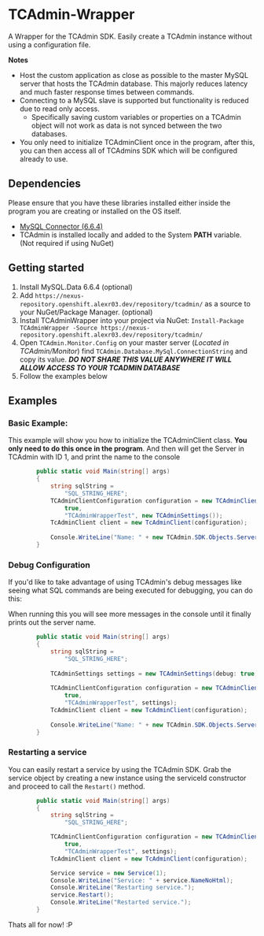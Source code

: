# TCAdmin-Wrapper
A Wrapper for the TCAdmin SDK. Easily create a TCAdmin instance without using a configuration file.

**Notes**
 - Host the custom application as close as possible to the master MySQL server that hosts the TCAdmin database. This majorly reduces latency and much faster response times between commands.
- Connecting to a MySQL slave is supported but functionality is reduced due to read only access.
  - Specifically saving custom variables or properties on a TCAdmin object will not work as data is not synced between the two databases.
- You only need to initialize TCAdminClient once in the program, after this, you can then access all of TCAdmins SDK which will be configured already to use.

## Dependencies
Please ensure that you have these libraries installed either inside the program you are creating or installed on the OS itself.
 - [MySQL Connector (6.6.4)](https://cdn.mysql.com/archives/mysql-connector-net-6.6/mysql-connector-net-6.6.4.msi)
 - TCAdmin is installed locally and added to the System **PATH** variable. (Not required if using NuGet)

## Getting started
1. Install MySQL.Data 6.6.4 (optional)
2. Add `https://nexus-repository.openshift.alexr03.dev/repository/tcadmin/` as a source to your NuGet/Package Manager. (optional)
3. Install TCAdminWrapper into your project via NuGet: `Install-Package TCAdminWrapper -Source https://nexus-repository.openshift.alexr03.dev/repository/tcadmin/`
4. Open `TCAdmin.Monitor.Config` on your master server (*Located in TCAdmin/Monitor*) find `TCAdmin.Database.MySql.ConnectionString` and copy its value. ***DO NOT SHARE THIS VALUE ANYWHERE IT WILL ALLOW ACCESS TO YOUR TCADMIN DATABASE***
5. Follow the examples below

##  Examples
### Basic Example:
This example will show you how to initialize the TCAdminClient class. **You only need to do this once in the program**. And then will get the Server in TCAdmin with ID 1, and print the name to the console

```csharp
        public static void Main(string[] args)
        {
            string sqlString =
                "SQL_STRING_HERE";
            TCAdminClientConfiguration configuration = new TCAdminClientConfiguration(sqlString, 
                true, 
                "TCAdminWrapperTest", new TCAdminSettings());
            TcAdminClient client = new TcAdminClient(configuration);
            
            Console.WriteLine("Name: " + new TCAdmin.SDK.Objects.Server(1).Name);
        }
```

### Debug Configuration
If you'd like to take advantage of using TCAdmin's debug messages like seeing what SQL commands are being executed for debugging, you can do this:

When running this you will see more messages in the console until it finally prints out the server name.

```csharp
        public static void Main(string[] args)
        {
            string sqlString =
                "SQL_STRING_HERE";
            
            TCAdminSettings settings = new TCAdminSettings(debug: true, debugSql: true);
            
            TCAdminClientConfiguration configuration = new TCAdminClientConfiguration(sqlString, 
                true, 
                "TCAdminWrapperTest", settings);
            TcAdminClient client = new TcAdminClient(configuration);
            
            Console.WriteLine("Name: " + new TCAdmin.SDK.Objects.Server(1).Name);
        }
```

### Restarting a service
You can easily restart a service by using the TCAdmin SDK. Grab the service object by creating a new instance using the serviceId constructor and proceed to call the `Restart()` method.

```csharp
        public static void Main(string[] args)
        {
            string sqlString = 
                "SQL_STRING_HERE";

            TCAdminClientConfiguration configuration = new TCAdminClientConfiguration(sqlString,
                true,
                "TCAdminWrapperTest", settings);
            TcAdminClient client = new TcAdminClient(configuration);

            Service service = new Service(1);
            Console.WriteLine("Service: " + service.NameNoHtml);
            Console.WriteLine("Restarting service.");
            service.Restart();
            Console.WriteLine("Restarted service.");
        }
```

Thats all for now! :P